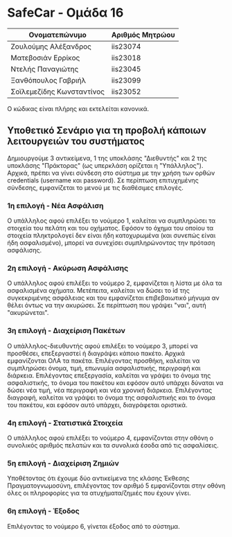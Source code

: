 # SafeCar - Ομάδα 16

| Ονοματεπώνυμο             | Αριθμός Μητρώου |
| ------------------------- | --------------- |
| Ζουλούμης Αλέξανδρος      | iis23074        |
| Ματεβοσιάν Ερρίκος        | iis23018        |
| Ντελής Παναγιώτης         | iis23045        |
| Ξανθόπουλος Γαβριήλ       | iis23099        |
| Σοϊλεμεζίδης Κωνσταντίνος | iis23052        |

Ο κώδικας είναι πλήρης και εκτελείται κανονικά.

## Υποθετικό Σενάριο για τη προβολή κάποιων λειτουργειών του συστήματος

Δημιουργούμε 3 αντικείμενα, 1 της υποκλάσης "Διεθυντής" και 2 της υποκλάσης "Πράκτορας" (ως υπερκλάση ορίζεται η "Υπάλληλος"). Αρχικά, πρέπει να γίνει σύνδεση στο σύστημα με την χρήση των ορθών credentials (username και password). Σε περίπτωση επιτυχημένης σύνδεσης, εμφανίζεται το μενού με τις διαθέσιμες επιλογές.

### 1η επιλογή - Νέα Ασφάλιση

Ο υπάλληλος αφού επιλέξει το νούμερο 1, καλείται να συμπληρώσει τα στοιχεία του πελάτη και του οχήματος. Εφόσον το όχημα του οποίου τα στοιχεία πληκτρολογεί δεν είναι ήδη κατοχυρωμένα (και συνεπώς είναι ήδη ασφαλισμένο), μπορεί να συνεχίσει συμπληρώνοντας την πρόταση ασφάλισης.

### 2η επιλογή - Ακύρωση Ασφάλισης

Ο υπάλληλος αφού επιλέξει το νούμερο 2, εμφανίζεται η λίστα με όλα τα ασφαλισμένα οχήματα. Μετέπειτα, καλείται να δώσει το id της συγκεκριμένης ασφάλειας και του εμφανίζεται επιβεβαιωτικό μήνυμα αν θέλει όντως να την ακυρώσει. Σε περίπτωση που γράψει "ναι", αυτή "ακυρώνεται".

### 3η επιλογή - Διαχείριση Πακέτων

Ο υπάλληλος-διευθυντής αφού επιλέξει το νούμερο 3, μπορεί να προσθέσει, επεξεργαστεί ή διαγράψει κάποιο πακέτο. Αρχικά εμφανίζονται ΟΛΑ τα πακέτα. Επιλέγοντας προσθήκη, καλείται να συμπληρώσει όνομα, τιμή, επωνυμία ασφαλιστικής, περιγραφή και διάρκεια. Επιλέγοντας επεξεργασία, καλείται να γράψει το όνομα της ασφαλιστικής, το όνομα του πακέτου και εφόσον αυτό υπάρχει δύναται να δώσει νέα τιμή, νέα περιγραφή και νέα χρονική διάρκεια. Επιλέγοντας διαγραφή, καλείται να γράψει το όνομα της ασφαλιστικής και το όνομα του πακέτου, και εφόσον αυτό υπάρχει, διαγράφεται οριστικά.

### 4η επιλογή - Στατιστικά Στοιχεία

Ο υπάλληλος αφού επιλέξει το νούμερο 4, εμφανίζονται στην οθόνη ο συνολικός αριθμός πελατών και τα συνολικά έσοδα από τις ασφαλίσεις.

### 5η επιλογή - Διαχείριση Ζημιών

Υποθέτοντας ότι έχουμε δύο αντικείμενα της κλάσης Έκθεσης Πραγματογνωμοσύνη, επιλέγοντας τον αριθμό 5 εμφανίζονται στην οθόνη όλες οι πληροφορίες για τα ατυχήματα/ζημιές που έχουν γίνει.

### 6η επιλογή - Έξοδος

Επιλέγοντας το νούμερο 6, γίνεται έξοδος από το σύστημα.
